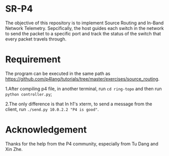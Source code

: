 # SR-P4
The objective of this repository is to implement Source Routing and In-Band Network Telemetry. Sepcifically, the host guides each switch in the network to send the packet to a specific port and track the status of the switch that every packet travels through.  


# Requirement
The program can be executed in the same path as https://github.com/p4lang/tutorials/tree/master/exercises/source_routing. 

1.After compiling p4 file, in another terminal, run ```cd ring-topo``` and then run ```python controller.py```;

2.The only difference is that In h1's xterm, to send a message from the client, run ```./send.py 10.0.2.2 "P4 is good"```.

# Acknowledgement
Thanks for the help from the P4 community, especially from Tu Dang and Xin Zhe.


